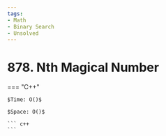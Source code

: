 ```yaml
---
tags:
- Math
- Binary Search
- Unsolved
---
```



# 878. Nth Magical Number

=== "C++"

    $Time: O()$

    $Space: O()$

    ``` c++
    ```